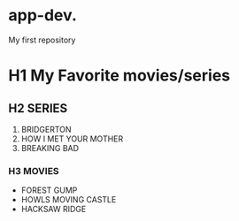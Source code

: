 # app-dev.
My first repository
# H1 **My Favorite movies/series**
## H2 **SERIES**
1. BRIDGERTON
2. HOW I MET YOUR MOTHER
3. BREAKING BAD
### H3 **MOVIES**
- FOREST GUMP
- HOWLS MOVING CASTLE
- HACKSAW RIDGE
